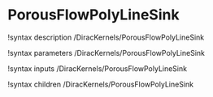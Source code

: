 <!-- MOOSE Documentation Stub: Remove this when content is added. -->

# PorousFlowPolyLineSink
!syntax description /DiracKernels/PorousFlowPolyLineSink

!syntax parameters /DiracKernels/PorousFlowPolyLineSink

!syntax inputs /DiracKernels/PorousFlowPolyLineSink

!syntax children /DiracKernels/PorousFlowPolyLineSink
